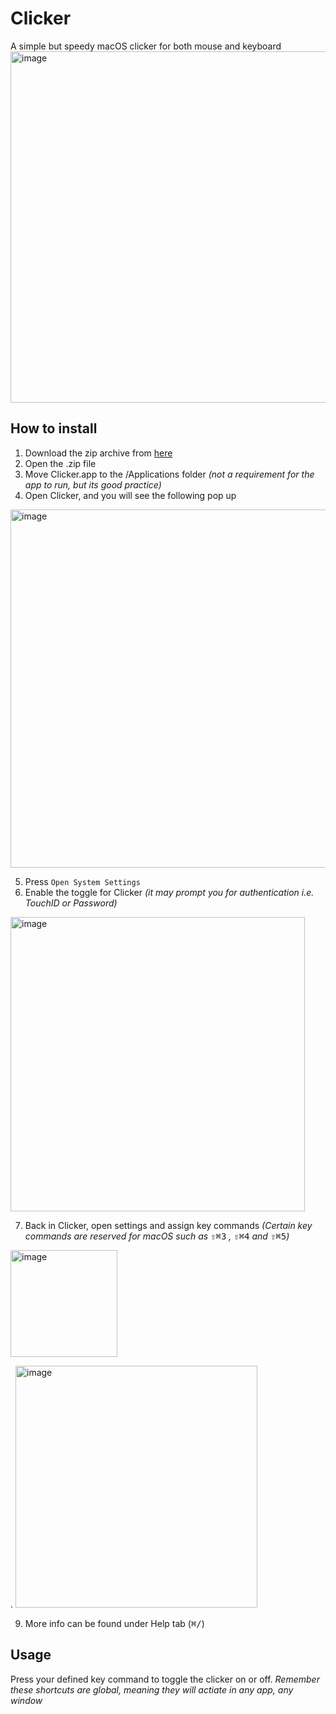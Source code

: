 # Clicker
A simple but speedy macOS clicker for both mouse and keyboard
<img width="562" alt="image" src="https://github.com/dennis777/Clicker/assets/25965937/77344094-27d3-4a2f-8983-d3d0a912fb06">


## How to install
1. Download the zip archive from [here](https://github.com/dennis777/Clicker/releases/tag/v2.1.1)
2. Open the .zip file
3. Move Clicker.app to the /Applications folder *(not a requirement for the app to run, but its good practice)*
4. Open Clicker, and you will see the following pop up
<img width="573" alt="image" src="https://github.com/dennis777/Clicker/assets/25965937/28c8eae7-004e-4330-84a7-75c6a72fa953">

5. Press `Open System Settings`
6. Enable the toggle for Clicker *(it may prompt you for authentication i.e. TouchID or Password)*
<img width="471" alt="image" src="https://github.com/dennis777/Clicker/assets/25965937/8ce30ee0-a2cf-407e-9440-47c5a9e33f1a">

7. Back in Clicker, open settings and assign key commands *(Certain key commands are reserved for macOS such as* <kbd>⇧⌘3</kbd> *,* <kbd>⇧⌘4</kbd> *and* <kbd>⇧⌘5</kbd>*)*
<img width="171" alt="image" src="https://github.com/dennis777/Clicker/assets/25965937/ad323b17-511e-41b2-8c1a-134c0a82506b">

  .
<img width="387" alt="image" src="https://github.com/dennis777/Clicker/assets/25965937/0512bd5c-a11f-45ad-b903-e27ab8a98ba4">

9. More info can be found under Help tab (<kbd>⌘/</kbd>)

## Usage
Press your defined key command to toggle the clicker on or off. *Remember these shortcuts are global, meaning they will actiate in any app, any window*
